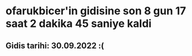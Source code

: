 # ofarukbicer'in gidisine son 8 gun 17 saat 2 dakika 45 saniye kaldi

## Gidis tarihi: 30.09.2022 :(